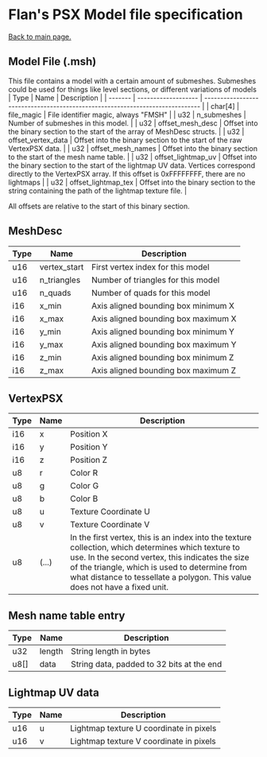 # Flan's PSX Model file specification
[Back to main page.](../README.md)

## Model File (.msh)
This file contains a model with a certain amount of submeshes. Submeshes could be used for things like level sections, or different variations of models
| Type    | Name                | Description                                                                   |
| ------- | ------------------- | ----------------------------------------------------------------------------- |
| char[4] | file_magic          | File identifier magic, always "FMSH"                                          |
| u32     | n_submeshes         | Number of submeshes in this model.                                            |
| u32     | offset_mesh_desc    | Offset into the binary section to the start of the array of MeshDesc structs. |
| u32     | offset_vertex_data  | Offset into the binary section to the start of the raw VertexPSX data.        |
| u32     | offset_mesh_names   | Offset into the binary section to the start of the mesh name table.           |
| u32     | offset_lightmap_uv  | Offset into the binary section to the start of the lightmap UV data. Vertices correspond directly to the VertexPSX array. If this offset is 0xFFFFFFFF, there are no lightmaps |
| u32     | offset_lightmap_tex | Offset into the binary section to the string containing the path of the lightmap texture file. |

All offsets are relative to the start of this binary section.

## MeshDesc
| Type | Name         | Description                         |
| ---- | ------------ | ----------------------------------- |
| u16  | vertex_start | First vertex index for this model   |
| u16  | n_triangles  | Number of triangles for this model  |
| u16  | n_quads      | Number of quads for this model      |
| i16  | x_min        | Axis aligned bounding box minimum X |
| i16  | x_max        | Axis aligned bounding box maximum X |
| i16  | y_min        | Axis aligned bounding box minimum Y |
| i16  | y_max        | Axis aligned bounding box maximum Y |
| i16  | z_min        | Axis aligned bounding box minimum Z |
| i16  | z_max        | Axis aligned bounding box maximum Z |

## VertexPSX
| Type | Name          | Description                                                                    |
| ---- | ------------- | ------------------------------------------------------------------------------ |
| i16  | x             | Position X                                                                     |
| i16  | y             | Position Y                                                                     |
| i16  | z             | Position Z                                                                     |
| u8   | r             | Color R                                                                        |
| u8   | g             | Color G                                                                        |
| u8   | b             | Color B                                                                        |
| u8   | u             | Texture Coordinate U                                                           |
| u8   | v             | Texture Coordinate V                                                           |
| u8   | (...)         | In the first vertex, this is an index into the texture collection, which determines which texture to use. In the second vertex, this indicates the size of the triangle, which is used to determine from what distance to tessellate a polygon. This value does not have a fixed unit.|

## Mesh name table entry
| Type | Name   | Description                               |
|------|--------|-------------------------------------------|
| u32  | length | String length in bytes                    |
| u8[] | data   | String data, padded to 32 bits at the end |

## Lightmap UV data
| Type | Name          | Description                              |
| ---- | ------------- | ---------------------------------------- |
| u16  | u             | Lightmap texture U coordinate in pixels  |
| u16  | v             | Lightmap texture V coordinate in pixels  |
